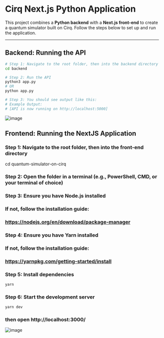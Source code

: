 # Cirq Next.js Python Application

This project combines a **Python backend** with a **Next.js front-end** to create a quantum simulator built on Cirq. Follow the steps below to set up and run the application.

---

## Backend: Running the API

```bash
# Step 1: Navigate to the root folder, then into the backend directory
cd backend

# Step 2: Run the API
python3 app.py
# OR
python app.py

# Step 3: You should see output like this:
# Example Output:
# [API is now running on http://localhost:5000]
```
![image](https://github.com/user-attachments/assets/1f2b1024-0e6b-4262-951a-efcc0a4528ea)

## Frontend: Running the NextJS Application 

### Step 1: Navigate to the root folder, then into the front-end directory
cd quantum-simulator-on-cirq

### Step 2: Open the folder in a terminal (e.g., PowerShell, CMD, or your terminal of choice)

### Step 3: Ensure you have Node.js installed
### If not, follow the installation guide:
### https://nodejs.org/en/download/package-manager

### Step 4: Ensure you have Yarn installed
### If not, follow the installation guide:
### https://yarnpkg.com/getting-started/install

### Step 5: Install dependencies

```bash
yarn
```
### Step 6: Start the development server

```bash
yarn dev
```
### then open http://localhost:3000/
![image](https://github.com/user-attachments/assets/6117ae4e-24dc-495e-b281-3cd58be7850c)
